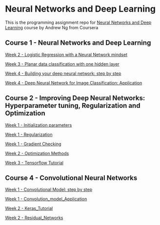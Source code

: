 # Neural Networks and Deep Learning

This is the programming assignment repo for [Neural Networks and Deep Learning](https://www.coursera.org/learn/neural-networks-deep-learning) course by Andrew Ng from Coursera

## Course 1 - Neural Networks and Deep Learning
[Week 2 - Logistic Regression with a Neural Network mindset](notebooks/Logistic_Regression_with_a_Neural_Network_mindset.ipynb)

[Week 3 - Planar data classification with one hidden layer](notebooks/Planar_data_classification_with_onehidden_layer.ipynb)

[Week 4 - Building your deep neural network: step by step](notebooks/Building_your_Deep_Neural_Network_Step_by_Step.ipynb)

[Week 4 - Deep Neural Network for Image Classification: Application](notebooks/dnn_application.ipynb)


## Course 2 - Improving Deep Neural Networks: Hyperparameter tuning, Regularization and Optimization
[Week 1 - Initialization parameters](notebooks/Initialization.ipynb)

[Week 1 - Regularization](notebooks/Regularization_v2a.ipynb)

[Week 1 - Gradient Checking](notebooks/Gradient+Checking+v1.ipynb)

[Week 2 - Optimization Methods](notebooks/Optimization_methods_v1b.ipynb)

[Week 3 - Tensorflow Tutorial](notebooks/TensorFlow_Tutorial_v3b(1).ipynb)

## Course 4 - Convolutional Neural Networks
[Week 1 - Convolutional Model: step by step](notebooks/Convolution_model_Step_by_Step_v2a.ipynb)

[Week 1 - Convolution_model_Application](notebooks/Convolution_model_Application_v1a.ipynb)

[Week 2 - Keras_Tutorial](notebooks/Keras_Tutorial_v2a.ipynb)

[Week 2 - Residual_Networks](notebooks/Residual_Networks_v2a.ipynb)
